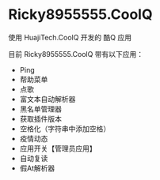 # Ricky8955555.CoolQ

使用 HuajiTech.CoolQ 开发的 酷Q 应用

目前 Ricky8955555.CoolQ 带有以下应用：
- Ping
- 帮助菜单
- 点歌
- 富文本自动解析器
- 黑名单管理器
- 获取插件版本
- 空格化（字符串中添加空格）
- 疫情动态
- 应用开关【管理员应用】
- 自动复读
- 假At解析器